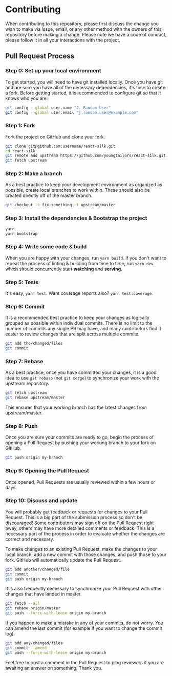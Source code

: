 # Contributing

When contributing to this repository, please first discuss the change you wish to make via issue, email, or any other method with the owners of this repository before making a change. Please note we have a code of conduct, please follow it in all your interactions with the project.

## Pull Request Process

### Step 0: Set up your local environment

To get started, you will need to have git installed locally. Once you have git and are sure you have all of the necessary dependencies, it's time to create a fork. Before getting started, it is recommended to configure git so that it knows who you are:

```bash
git config --global user.name "J. Random User"
git config --global user.email "j.random.user@example.com"
```

### Step 1: Fork

Fork the project on GitHub and clone your fork.

```bash
git clone git@github.com:username/react-silk.git
cd react-silk
git remote add upstream https://github.com/youngtailors/react-silk.git
git fetch upstream
```

### Step 2: Make a branch

As a best practice to keep your development environment as organized as possible, create local branches to work within. These should also be created directly off of the master branch.

```bash
git checkout -b fix-something -t upstream/master
```

### Step 3: Install the dependencies & Bootstrap the project

```bash
yarn
yarn bootstrap
```

### Step 4: Write some code & build

When you are happy with your changes, run `yarn build`.
If you don't want to repeat the process of linting & building from time to time, run `yarn dev` which should concurrently start **watching** and **serving**.

### Step 5: Tests

It's easy, `yarn test`. Want coverage reports also? `yarn test:coverage`.

### Step 6: Commit

It is a recommended best practice to keep your changes as logically grouped as possible within individual commits. There is no limit to the number of commits any single PR may have, and many contributors find it easier to review changes that are split across multiple commits.

```bash
git add the/changed/files
git commit
```

### Step 7: Rebase

As a best practice, once you have committed your changes, it is a good idea to use `git rebase` (not `git merge`) to synchronize your work with the upstream repository.

```bash
git fetch upstream
git rebase upstream/master
```

This ensures that your working branch has the latest changes from upstream/master.

### Step 8: Push

Once you are sure your commits are ready to go, begin the process of opening a Pull Request by pushing your working branch to your fork on GitHub.

```bash
git push origin my-branch
```

### Step 9: Opening the Pull Request

Once opened, Pull Requests are usually reviewed within a few hours or days.

### Step 10: Discuss and update

You will probably get feedback or requests for changes to your Pull Request. This is a big part of the submission process so don't be discouraged! Some contributors may sign off on the Pull Request right away, others may have more detailed comments or feedback. This is a necessary part of the process in order to evaluate whether the changes are correct and necessary.

To make changes to an existing Pull Request, make the changes to your local branch, add a new commit with those changes, and push those to your fork. GitHub will automatically update the Pull Request.

```bash
git add another/changed/file
git commit
git push origin my-branch
```

It is also frequently necessary to synchronize your Pull Request with other changes that have landed in master.

```bash
git fetch --all
git rebase origin/master
git push --force-with-lease origin my-branch
```

If you happen to make a mistake in any of your commits, do not worry. You can amend the last commit (for example if you want to change the commit log).

```bash
git add any/changed/files
git commit --amend
git push --force-with-lease origin my-branch
```

Feel free to post a comment in the Pull Request to ping reviewers if you are awaiting an answer on something.
Thank you.
